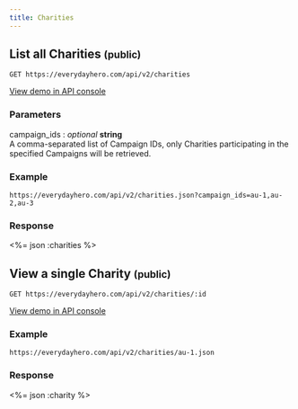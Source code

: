 ```yaml
---
title: Charities
---
```

## List all Charities <small>(public)</small>

    GET https://everydayhero.com/api/v2/charities

[View demo in API console](/console/?query=charities.json) 

### Parameters

campaign_ids : _optional_ **string**<br/>
A comma-separated list of Campaign IDs, only Charities participating in the specified Campaigns will be retrieved.

### Example

    https://everydayhero.com/api/v2/charities.json?campaign_ids=au-1,au-2,au-3

### Response

<%= json :charities %>

## View a single Charity <small>(public)</small>

    GET https://everydayhero.com/api/v2/charities/:id

[View demo in API console](/console/?query=charities/au-8.json) 

### Example

    https://everydayhero.com/api/v2/charities/au-1.json

### Response

<%= json :charity %>
